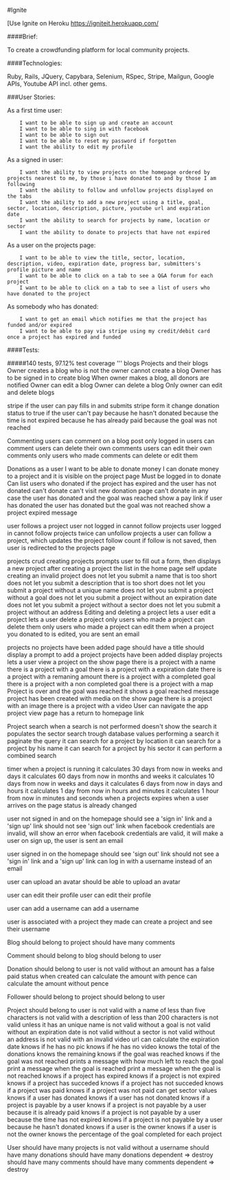 #Ignite

[Use Ignite on Heroku
https://igniteit.herokuapp.com/

####Brief:

To create a crowdfunding platform for local community projects.

####Technologies:

Ruby, Rails, JQuery, Capybara, Selenium, RSpec, Stripe, Mailgun, Google APIs, Youtube API incl. other gems.

###User Stories:

As a first time user:
```
    I want to be able to sign up and create an account
    I want to be able to sing in with facebook
    I want to be able to sign out
    I want to be able to reset my password if forgotten
    I want the ability to edit my profile
```

As a signed in user:

```
    I want the ability to view projects on the homepage ordered by projects nearest to me, by those i have donated to and by those I am following
    I want the ability to follow and unfollow projects displayed on the tabs
    I want the ability to add a new project using a title, goal, sector, location, description, picture, youtube url and expiration date
    I want the ability to search for projects by name, location or sector
    I want the ability to donate to projects that have not expired
```

As a user on the projects page:
```
    I want to be able to view the title, sector, location, description, video, expiration date, progress bar, submitters's profile picture and name
    I want to be able to click on a tab to see a Q&A forum for each project
    I want to be able to click on a tab to see a list of users who have donated to the project
```

As somebody who has donated:
```
    I want to get an email which notifies me that the project has funded and/or expired
    I want to be able to pay via stripe using my credit/debit card once a project has expired and funded
```

####Tests:

#####140 tests, 97.12% test coverage
'''
blogs
  Projects and their blogs
    Owner creates a blog
    who is not the owner cannot create a blog
    Owner has to be signed in to create blog
    When owner makes a blog, all donors are notified
    Owner can edit a blog
    Owner can delete a blog
    Only owner can edit and delete blogs

stripe
  if the user can pay
    fills in and submits stripe form
    it change donation status to true
  if the user can't pay
    because he hasn't donated
    because the time is not expired
    because he has already paid
    because the goal was not reached

Commenting
  users can comment on a blog post
  only logged in users can comment
  users can delete their own comments
  users can edit their own comments
  only users who made comments can delete or edit them

Donations
  as a user I want to be able to donate money
    I can donate money to a project and it is visible on the project page
    Must be logged in to donate
    Can list users who donated
    if the project has expired
      and the user has not donated
        can't donate
        can't visit new donation page
        can't donate in any case
      the user has donated and the goal was reached
        show a pay link if user has donated
      the user has donated but the goal was not reached
        show a project expired message

user follows a project
  user not logged in
    cannot follow projects
  user logged in
    cannot follow projects twice
    can unfollow projects
    a user can follow a project, which updates the project follow count
    if follow is not saved, then user is redirected to the projects page

projects crud
  creating projects
    prompts user to fill out a form, then displays a new project
    after creating a project the list in the home page self update
    creating an invalid project
      does not let you submit a name that is too short
      does not let you submit a description that is too short
      does not let you submit a project without a unique name
      does not let you submit a project without a goal
      does not let you submit a project without an expiration date
      does not let you submit a project without a sector
      does not let you submit a project without an address
  Editing and deleting a project
    lets a user edit a project
    lets a user delete a project
    only users who made a project can delete them
    only users who made a project can edit them
    when a project you donated to is edited, you are sent an email

projects
  no projects have been added
    page should have a title
    should display a prompt to add a project
  projects have been added
    display projects
    lets a user view a project
    on the show page
      there is a project with a name
      there is a project with a goal
      there is a project with a expiration date
      there is a project with a remaning amount
      there is a project with a completed goal
      there is a project with a non completed goal
      there is a project with a map
      Project is over and the goal was reached
        it shows a goal reached message
  project has been created with media
    on the show page
      there is a project with an image
      there is a project with a video
  User can navigate the app
    project view page has a return to homepage link

Project search
  when a search is not performed
    doesn't show the search
    it populates the sector search trough database values
  performing a search
    it paginate the query
    it can search for a project by location
    it can search for a project by his name
    it can search for a project by his sector
    it can perform a combined search

timer
  when a project is running
    it calculates 30 days from now in weeks and days
    it calculates 60 days from now in months and weeks
    it calculates 10 days from now in weeks and days
    it calculates 6 days from now in days and hours
    it calculates 1 day from now in hours and minutes
    it calculates 1 hour from now in minutes and seconds
  when a projects expires
    when a user arrives on the page status is already changed

user not signed in and on the homepage
  should see a 'sign in' link and a 'sign up' link
  should not see 'sign out' link
  when facebook credentials are invalid, will show an error
  when facebook credentials are valid, it will make a user
  on sign up, the user is sent an email

user signed in on the homepage
  should see 'sign out' link
  should not see a 'sign in' link and a 'sign up' link
  can log in with a username instead of an email

user can upload an avatar
  should be able to upload an avatar

user can edit their profile
  user can edit their profile

user can add a username
  can add a username

user is associated with a project they made
  can create a project and see their username

Blog
  should belong to project
  should have many comments

Comment
  should belong to blog
  should belong to user

Donation
  should belong to user
  is not valid without an amount
  has a false paid status when created
  can calculate the amount with pence
  can calculate the amount without pence

Follower
  should belong to project
  should belong to user

Project
  should belong to user
  is not valid with a name of less than five characters
  is not valid with a description of less than 200 characters
  is not valid unless it has an unique name
  is not valid without a goal
  is not valid without an expiration date
  is not valid without a sector
  is not valid without an address
  is not valid with an invalid video url
  can calculate the expiration date
  knows if he has no pic
  knows if he has no video
  knows the total of the donations
  knows the remaining
  knows if the goal was reached
  knows if the goal was not reached
  prints a message with how much left to reach the goal
  print a message when the goal is reached
  print a message when the goal is not reached
  knows if a project has expired
  knows if a project is not expired
  knows if a project has succeded
  knows if a project has not succeded
  knows if a project was paid
  knows if a project was not paid
  can get sector values
  knows if a user has donated
  knows if a user has not donated
  knows if a project is payable by a user
  knows if a project is not payable by a user because it is already paid
  knows if a project is not payable by a user because the time has not expired
  knows if a project is not payable by a user because he hasn't donated
  knows if a user is the owner
  knows if a user is not the owner
  knows the percentage of the goal completed for each project

User
  should have many projects
  is not valid without a username
  should have many donations
  should have many donations dependent => destroy
  should have many comments
  should have many comments dependent => destroy
```
